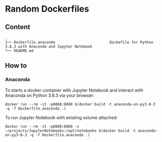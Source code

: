 # Random Dockerfiles

## Content
```
.
├── Dockerfile.anaconda 						Dockefile for Python 3.8.3 with Anaconda and Jupyter Notebook
└── README.md
```

## How to
### Anaconda
To starts a docker container with Jupyter Notebook and interact with Anaconda on Python 3.8.3 via your browser:
```
docker run --rm -it -p8888:8888 $(docker build -t anaconda-on-py3-8-3 -q -f Dockerfile.anaconda .)
```
To run Jupyter Notebook with existing volume attached:
```
docker run --rm -it -p8888:8888 -v ~/projects/JupyterNotebooks:/opt/notebooks $(docker build -t anaconda-on-py3-8-3 -q -f Dockerfile.anaconda .)
```
